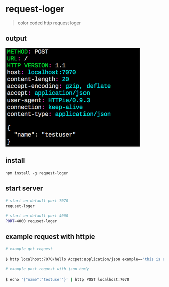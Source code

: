 # request-loger
> color coded http request loger

## output
![requset-loger output](/assets/requset-loger-output.png)
## install
`npm install -g request-loger`

## start server
``` sh 
# start on default port 7070
requset-loger
```
``` sh 
# start on default port 4000
PORT=4000 requset-loger
```
## example request with httpie
``` sh
# example get request

$ http localhost:7070/hello Accpet:application/json example=='this is a query string'
```
``` sh
# example post request with json body

$ echo '{"name":"testuser"}' | http POST localhost:7070
```

